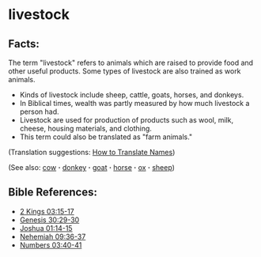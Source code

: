 # livestock #

## Facts: ##

The term "livestock" refers to animals which are raised to provide food and other useful products. Some types of livestock are also trained as work animals.

* Kinds of livestock include sheep, cattle, goats, horses, and donkeys.
* In Biblical times, wealth was partly measured by how much livestock a person had.
* Livestock are used for production of products such as wool, milk, cheese, housing materials, and clothing.
* This term could also be translated as "farm animals."

(Translation suggestions: [How to Translate Names](https://git.door43.org/Door43/en-ta-translate-vol1/src/master/content/translate_names.md))

(See also: [cow](../other/cow.md) **·** [donkey](../other/donkey.md) **·** [goat](../other/goat.md) **·** [horse](../other/horse.md) **·** [ox](../other/ox.md) **·** [sheep](../other/sheep.md)) 

## Bible References: ##

* [2 Kings 03:15-17](https://door43.org/en/bible/notes/2ki/03/15)
* [Genesis 30:29-30](https://door43.org/en/bible/notes/gen/30/29)
* [Joshua 01:14-15](https://door43.org/en/bible/notes/jos/01/14)
* [Nehemiah 09:36-37](https://door43.org/en/bible/notes/neh/09/36)
* [Numbers 03:40-41](https://door43.org/en/bible/notes/num/03/40)

